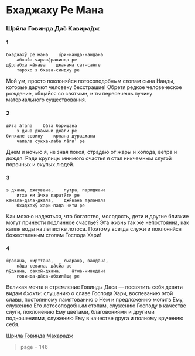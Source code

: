 # Бхаджаху Ре Мана

### Ш́рӣла Говинда Да̄с Кавира̄дж

#### 1

    бхаджаху̐ ре мана    ш́рӣ-нанда-нандана
        абхайа-чаран̣а̄равинда ре
    дӯрлабха ма̄нава    джанама сат-сан̇ге
        тарохо э бхава-синдху ре

Мой ум, просто поклоняйся лотосоподобным стопам сына Нанды, которые даруют человеку бесстрашие! Обретя редкое человеческое рождение, общайся со святыми, и ты пересечешь пучину материального существования.

#### 2

    ш́ӣта а̄тапа    ба̄та бариш̣ана
        э дина джа̄минӣ джа̄ги ре
    бипхале севину    кр̣пан̣а дураджана
        чапала сукха-лаба ла̄ги’ ре

Днем и ночью я, не зная покоя, страдаю от жары и холода, ветра и дождя. Ради крупицы мнимого счастья я стал никчемным слугой порочных и скупых людей.

#### 3

    э дхана, джаувана,    путра, париджана
        итхе ки а̄чхе паратӣти ре
    камала-дала-джала,    джӣвана т̣аламала
        бхаджаху̐ хари-пада нити ре

Как можно надеяться, что богатство, молодость, дети и другие близкие могут принести подлинное счастье? Эта жизнь так же непостоянна, как капля воды на лепестке лотоса. Поэтому всегда служи и поклоняйся божественным стопам Господа Хари!

#### 4

    ш́раван̣а, кӣрттана,    смаран̣а, вандана,
        па̄да-севана, да̄сйа ре
    пӯджана, сакхӣ-джана,    а̄тма-ниведана
        говинда-да̄са-абхила̄ш̣а ре

Великая мечта и стремление Говинды Даса — посвятить себя девяти видам *бхакти*: слушанию о славе Господа Хари, воспеванию этой славы, постоянному памятованию о Нем и предложению молитв Ему, служению Его лотосоподобным стопам, служению Господу в качестве слуги, поклонению Ему цветами, благовониями и другими подношениями, служению Ему в качестве друга и полному вручению себя.


[Шрила Говинда Махарадж](https://soundcloud.com/huron/h4olzy0jfkgj)


> page = 146